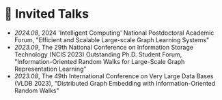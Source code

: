 <!--
# 📖 Educations
- *2019.06 - 2022.04*, Master, Zhejiang University, Hangzhou.
- *2015.09 - 2019.06*, Undergraduate, Chu Kochen Honors College, Zhejiang Univeristy, Hangzhou.
- *2012.09 - 2015.06*, Luqiao Middle School, Taizhou.


- *2022.02*, Hosted MLNLP seminar \| [\[Video\]](https://www.bilibili.com/video/BV1wF411x7qh)
- *2021.06*, Audio & Speech Synthesis, Huawei internal talk
- *2021.03*, Non-autoregressive Speech Synthesis, PaperWeekly & biendata \| [\[video\]](https://www.bilibili.com/video/BV1uf4y1t7Hr/)
- *2020.12*, Non-autoregressive Speech Synthesis, Huawei Noah's Ark Lab internal talk
-->
# 💬 Invited Talks
- *2024.08*, 2024 'Intelligent Computing' National Postdoctoral Academic Forum, "Efficient and Scalable Large-scale Graph Learning Systems"
- *2023.09*, The 29th National Conference on Information Storage Technology (NCIS 2023) Outstanding Ph.D. Student Forum, "Information-Oriented Random Walks for Large-Scale Graph Representation Learning"
- *2023.08*, The 49th International Conference on Very Large Data Bases (VLDB 2023), "Distributed Graph Embedding with Information-Oriented Random Walks"
